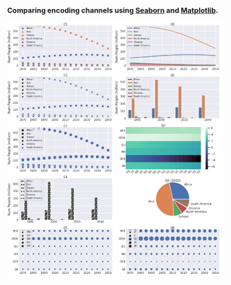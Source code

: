 ### Comparing encoding channels using [Seaborn](https://seaborn.pydata.org/) and [Matplotlib](https://matplotlib.org/).
![encodings](out/encodings.png)
